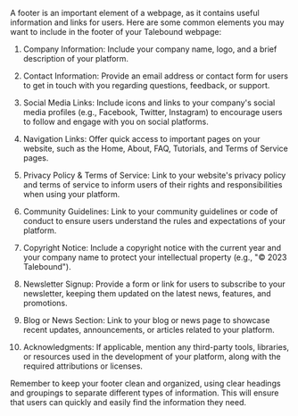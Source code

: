 A footer is an important element of a webpage, as it contains useful information and links for users. Here are some common elements you may want to include in the footer of your Talebound webpage:

1.  Company Information: Include your company name, logo, and a brief description of your platform.
    
2.  Contact Information: Provide an email address or contact form for users to get in touch with you regarding questions, feedback, or support.
    
3.  Social Media Links: Include icons and links to your company's social media profiles (e.g., Facebook, Twitter, Instagram) to encourage users to follow and engage with you on social platforms.
    
4.  Navigation Links: Offer quick access to important pages on your website, such as the Home, About, FAQ, Tutorials, and Terms of Service pages.
    
5.  Privacy Policy & Terms of Service: Link to your website's privacy policy and terms of service to inform users of their rights and responsibilities when using your platform.
    
6.  Community Guidelines: Link to your community guidelines or code of conduct to ensure users understand the rules and expectations of your platform.
    
7.  Copyright Notice: Include a copyright notice with the current year and your company name to protect your intellectual property (e.g., "© 2023 Talebound").
    
8.  Newsletter Signup: Provide a form or link for users to subscribe to your newsletter, keeping them updated on the latest news, features, and promotions.
    
9.  Blog or News Section: Link to your blog or news page to showcase recent updates, announcements, or articles related to your platform.
    
10.  Acknowledgments: If applicable, mention any third-party tools, libraries, or resources used in the development of your platform, along with the required attributions or licenses.
    

Remember to keep your footer clean and organized, using clear headings and groupings to separate different types of information. This will ensure that users can quickly and easily find the information they need.